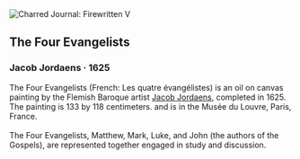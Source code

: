 <div class="artwork-of-the-day">
  <div class="container">
    <div class="img-wrapper">
      <img
        src="https://uploads6.wikiart.org/images/jacob-jordaens/the-four-evangelists.jpg!Large.jpg"
        alt="Charred Journal: Firewritten V" />
    </div>
    <div class="artwork-detail">
      <div class="artwork-origin"> 
        <h2 class="artwork-name">The Four Evangelists</h2>
        <h3 class="artist">
          Jacob Jordaens
                    ·  1625
        </h3>
      </div>
      <p class="description">
        <span class="artwork-description-text ng-binding" ng-bind-html="viewModel.ArtworkOfTheDay.Description | unsafe">The Four Evangelists (French: Les quatre évangélistes) is an oil on canvas painting by the Flemish Baroque artist <a target="_blank" href="/en/jacob-jordaens">Jacob Jordaens</a>, completed in 1625. The painting is 133 by 118 centimeters. and is in the Musée du Louvre, Paris, France.
<br>
<br>The Four Evangelists, Matthew, Mark, Luke, and John (the authors of the Gospels), are represented together engaged in study and discussion.</span>
                        <div class="text-shadow-container ng-hide" ng-show="showShadow"></div>
      </p>
    </div>
  </div>

</div>
